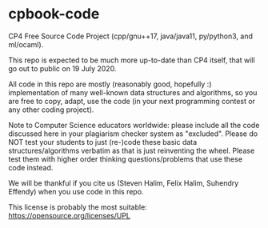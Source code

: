 # cpbook-code

CP4 Free Source Code Project (cpp/gnu++17, java/java11, py/python3, and ml/ocaml).

This repo is expected to be much more up-to-date than CP4 itself, that will go out to public on 19 July 2020.

All code in this repo are mostly (reasonably good, hopefully :) implementation of many well-known data structures and algorithms,
so you are free to copy, adapt, use the code (in your next programming contest or any other coding project).

Note to Computer Science educators worldwide: please include all the code discussed here in your plagiarism checker system as "excluded".
Please do NOT test your students to just (re-)code these basic data structures/algorithms verbatim as that is just reinventing the wheel.
Please test them with higher order thinking questions/problems that use these code instead.

We will be thankful if you cite us (Steven Halim, Felix Halim, Suhendry Effendy) when you use code in this repo.

This license is probably the most suitable: https://opensource.org/licenses/UPL
